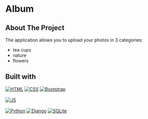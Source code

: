 
# Album

<!-- ABOUT THE PROJECT -->
## About The Project

The application allows you to upload your photos in 3 categories:
- tea cups
- nature
- flowers

## Built with

[![HTML][HTML5]][HTML5-url]
[![CSS][CSS3]][CSS-url]
[![Bootstrap][Bootstrap.com]][Bootstrap-url]
<br>
<br>
[![JS][JavaScript]][JS-url]
<br>
<br>
[![Python][Python.org]][Python-url]
[![Django][Django.com]][Django-url]
[![SQLite][SQLite.org]][SQLite-url]




[Bootstrap.com]: https://img.shields.io/badge/Bootstrap-563D7C?style=for-the-badge&logo=bootstrap&logoColor=white
[Bootstrap-url]: https://getbootstrap.com

[HTML5]: https://img.shields.io/badge/HTML5-E34F26?style=for-the-badge&logo=html5&logoColor=white
[HTML5-url]: https://wikipedia.org/wiki/HTML

[Django.com]: https://img.shields.io/badge/django-092E20?style=for-the-badge&logo=django&logoColor=white
[Django-url]: https://www.djangoproject.com/

[CSS3]: https://img.shields.io/badge/css-1572B6?style=for-the-badge&logo=css3&logoColor=white
[CSS-url]: https://ru.wikipedia.org/wiki/CSS

[Python.org]: https://img.shields.io/badge/python-3776AB?style=for-the-badge&logo=python&logoColor=white
[Python-url]: https://www.python.org/

[JavaScript]: https://img.shields.io/badge/javascript-F7DF1E?style=for-the-badge&logo=javascript&logoColor=white
[JS-url]: https://wikipedia.org/wiki/JavaScript

[SQLite.org]: https://img.shields.io/badge/sqlite-003B57?style=for-the-badge&logo=sqlite&logoColor=white
[SQLite-url]: https://www.sqlite.org/index.html